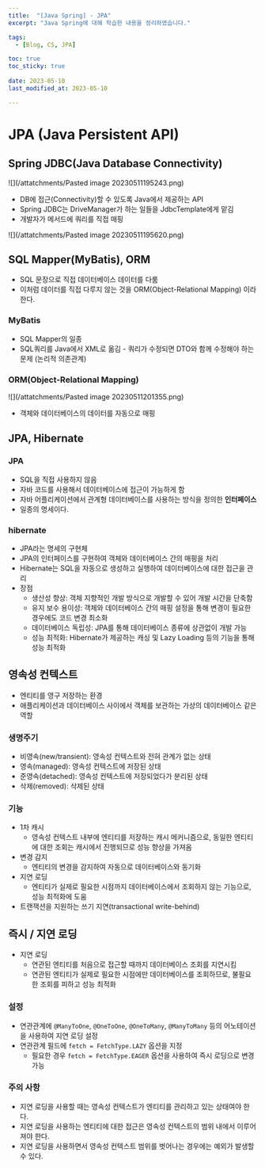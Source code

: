 ```yaml
---
title:  "[Java Spring] - JPA"
excerpt: "Java Spring에 대해 학습한 내용을 정리하였습니다."

tags:
  - [Blog, CS, JPA]

toc: true
toc_sticky: true
 
date: 2023-05-10
last_modified_at: 2023-05-10

---
```


# JPA (Java Persistent API)

## Spring JDBC(Java Database Connectivity)

![](/attatchments/Pasted image 20230511195243.png)

- DB에 접근(Connectivity)할 수 있도록 Java에서 제공하는 API
- Spring JDBC는 DriveManager가 하는 일들을 JdbcTemplate에게 맡김
- 개발자가 메서드에 쿼리를 직접 매핑

![](/attatchments/Pasted image 20230511195620.png)


## SQL Mapper(MyBatis), ORM

- SQL 문장으로 직접 데이터베이스 데이터를 다룸
- 이처럼 데이터를 직접 다루지 않는 것을 ORM(Object-Relational Mapping) 이라 한다.

### MyBatis 

- SQL Mapper의 일종
- SQL쿼리를 Java에서 XML로 옮김
- 쿼리가 수정되면 DTO와 함께 수정해야 하는 문제 (논리적 의존관계)

### ORM(Object-Relational Mapping)

![](/attatchments/Pasted image 20230511201355.png)

- 객체와 데이터베이스의 데이터를 자동으로 매핑

## JPA, Hibernate

### JPA

- SQL을 직접 사용하지 않음
- 자바 코드를 사용해서 데이터베이스에 접근이 가능하게 함
- 자바 어플리케이션에서 관계형 데이터베이스를 사용하는 방식을 정의한 **인터페이스**
- 일종의 명세이다.

### hibernate

- JPA라는 명세의 구현체
- JPA의 인터페이스를 구현하여 객체와 데이터베이스 간의 매핑을 처리
- Hibernate는 SQL을 자동으로 생성하고 실행하여 데이터베이스에 대한 접근을 관리
- 장점
	- 생산성 향상: 객체 지향적인 개발 방식으로 개발할 수 있어 개발 시간을 단축함
	-   유지 보수 용이성: 객체와 데이터베이스 간의 매핑 설정을 통해 변경이 필요한 경우에도 코드 변경 최소화
	-   데이터베이스 독립성: JPA를 통해 데이터베이스 종류에 상관없이 개발 가능
	-   성능 최적화: Hibernate가 제공하는 캐싱 및 Lazy Loading 등의 기능을 통해 성능 최적화

## 영속성 컨텍스트

- 엔티티를 영구 저장하는 환경
- 애플리케이션과 데이터베이스 사이에서 객체를 보관하는 가상의 데이터베이스 같은 역할

### 생명주기

-   비영속(new/transient): 영속성 컨텍스트와 전혀 관계가 없는 상태
-   영속(managed): 영속성 컨텍스트에 저장된 상태
-   준영속(detached): 영속성 컨텍스트에 저장되었다가 분리된 상태
-   삭제(removed): 삭제된 상태


### 기능

-   1차 캐시
	- 영속성 컨텍스트 내부에 엔티티를 저장하는 캐시 메커니즘으로, 동일한 엔티티에 대한 조회는 캐시에서 진행되므로 성능 향상을 가져옴
-   변경 감지
	- 엔티티의 변경을 감지하여 자동으로 데이터베이스와 동기화
-   지연 로딩
	- 엔티티가 실제로 필요한 시점까지 데이터베이스에서 조회하지 않는 기능으로, 성능 최적화에 도움
- 트랜잭션을 지원하는 쓰기 지연(transactional write-behind)

## 즉시 / 지연 로딩

-   지연 로딩
	- 연관된 엔티티를 처음으로 접근할 때까지 데이터베이스 조회를 지연시킴
	-  연관된 엔티티가 실제로 필요한 시점에만 데이터베이스를 조회하므로, 불필요한 조회를 피하고 성능 최적화

### 설정

-   연관관계에 `@ManyToOne`, `@OneToOne`, `@OneToMany`, `@ManyToMany` 등의 어노테이션을 사용하여 지연 로딩 설정
-   연관관계 필드에 `fetch = FetchType.LAZY` 옵션을 지정
	-   필요한 경우 `fetch = FetchType.EAGER` 옵션을 사용하여 즉시 로딩으로 변경 가능 

### 주의 사항

-   지연 로딩을 사용할 때는 영속성 컨텍스트가 엔티티를 관리하고 있는 상태여야 한다.
-   지연 로딩을 사용하는 엔티티에 대한 접근은 영속성 컨텍스트의 범위 내에서 이루어져야 한다.
-   지연 로딩을 사용하면서 영속성 컨텍스트 범위를 벗어나는 경우에는 예외가 발생할 수 있다.